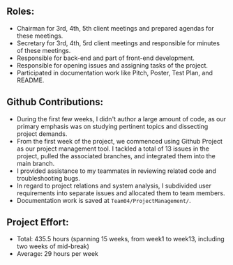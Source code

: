 ## Roles:

- Chairman for 3rd, 4th, 5th client meetings and prepared agendas for these meetings.
- Secretary for 3rd, 4th, 5rd client meetings and responsible for minutes of these meetings.
- Responsible for back-end and part of front-end development.
- Responsible for opening issues and assigning tasks of the project.
- Participated in documentation work like Pitch, Poster, Test Plan, and README.

## Github Contributions:

- During the first few weeks, I didn't author a large amount of code, as our primary emphasis was on studying pertinent topics and dissecting project demands.
- From the first week of the project, we commenced using Github Project as our project management tool. I tackled a total of 13 issues in the project, pulled the associated branches, and integrated them into the main branch.
- I provided assistance to my teammates in reviewing related code and troubleshooting bugs.
- In regard to project relations and system analysis, I subdivided user requirements into separate issues and allocated them to team members.
- Documentation work is saved at `Team04/ProjectManagement/`.

## Project Effort:

- Total: 435.5 hours (spanning 15 weeks, from week1 to week13, including two weeks of mid-break)
- Average: 29 hours per week

